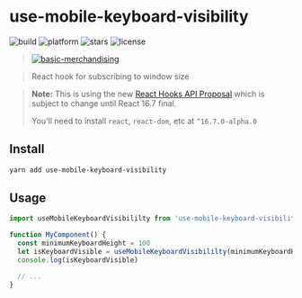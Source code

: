 # use-mobile-keyboard-visibility

![build](https://img.shields.io/appveyor/ci/gruntjs/grunt.svg) ![platform](https://img.shields.io/node/v/react.svg) ![stars](https://img.shields.io/amo/stars/dustman.svg) ![license](https://img.shields.io/bower/l/bootstrap.svg)

> [![basic-merchandising](https://imgur.com/LNOYczf.png)](https://github.com/leopq)

> React hook for subscribing to window size

> **Note:** This is using the new [React Hooks API Proposal](https://reactjs.org/docs/hooks-intro.html)
> which is subject to change until React 16.7 final.
>
> You'll need to install `react`, `react-dom`, etc at `^16.7.0-alpha.0`

## Install

```sh
yarn add use-mobile-keyboard-visibility
```

## Usage

```js
import useMobileKeyboardVisibililty from 'use-mobile-keyboard-visibility'

function MyComponent() {
  const minimumKeyboardHeight = 100
  let isKeyboardVisible = useMobileKeyboardVisibililty(minimumKeyboardHeight)
  console.log(isKeyboardVisible)

  // ...
}
```

